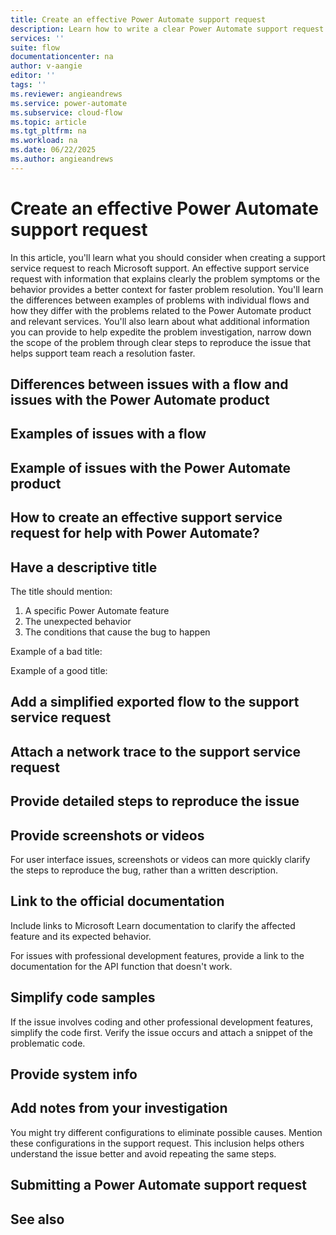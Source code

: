 ```yaml
---
title: Create an effective Power Automate support request
description: Learn how to write a clear Power Automate support request so Microsoft support can help you quickly.
services: ''
suite: flow
documentationcenter: na
author: v-aangie
editor: ''
tags: ''
ms.reviewer: angieandrews
ms.service: power-automate
ms.subservice: cloud-flow
ms.topic: article
ms.tgt_pltfrm: na
ms.workload: na
ms.date: 06/22/2025
ms.author: angieandrews
---
```


# Create an effective Power Automate support request

In this article, you'll learn what you should consider when creating a support service request to reach Microsoft support. An effective support service request with information that explains clearly the problem symptoms or the behavior provides a better context for faster problem resolution. You'll learn the differences between examples of problems with individual flows and how they differ with the problems related to the Power Automate product and relevant services. You'll also learn about what additional information you can provide to help expedite the problem investigation, narrow down the scope of the problem through clear steps to reproduce the issue that helps support team reach a resolution faster.

## Differences between issues with a flow and issues with the Power Automate product



## Examples of issues with a flow



## Example of issues with the Power Automate product



## How to create an effective support service request for help with Power Automate?


## Have a descriptive title

The title should mention:

1. A specific Power Automate feature
1. The unexpected behavior
1. The conditions that cause the bug to happen

Example of a bad title: 

Example of a good title: 

## Add a simplified exported flow to the support service request



## Attach a network trace to the support service request



## Provide detailed steps to reproduce the issue


## Provide screenshots or videos

For user interface issues, screenshots or videos can more quickly clarify the steps to reproduce the bug, rather than a written description.

## Link to the official documentation

Include links to Microsoft Learn documentation to clarify the affected feature and its expected behavior.

For issues with professional development features, provide a link to the documentation for the API function that doesn't work.

## Simplify code samples

If the issue involves coding and other professional development features, simplify the code first. Verify the issue occurs and attach a snippet of the problematic code.

## Provide system info


## Add notes from your investigation

You might try different configurations to eliminate possible causes. Mention these configurations in the support request. This inclusion helps others understand the issue better and avoid repeating the same steps.

## Submitting a Power Automate support request


## See also


